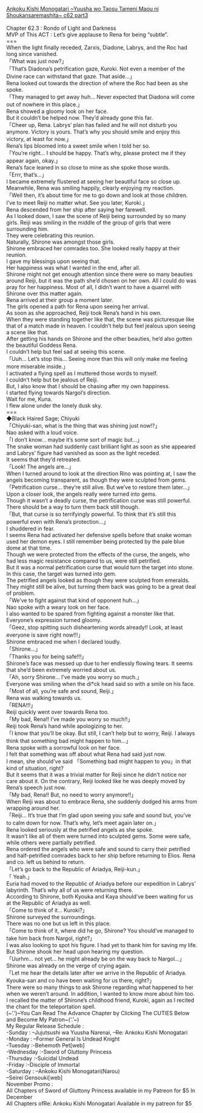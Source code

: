 [Ankoku Kishi Monogatari ~Yuusha wo Taosu Tameni Maou ni Shoukansaremashita~ c62 part3](https://foxaholic.com/novel/ankoku-kishi-monogatari-yuusha-wo-taosu-tameni-maou-ni-shoukansaremashita/chapter-62-3/)
<br/><br/>
Chapter 62.3 : Rondo of Light and Darkness<br/>
MVP of This ACT : Let’s give applause to Rena for being “subtle”.<br/>
===<br/>
When the light finally receded, Zarxis, Diadone, Labrys, and the Roc had long since vanished.<br/>
「What was just now?」<br/>
「That’s Diadona’s petrification gaze, Kuroki. Not even a member of the Divine race can withstand that gaze. That aside…」<br/>
Rena looked out towards the direction of where the Roc had been as she spoke.<br/>
「They managed to get away huh… Never expected that Diadona will come out of nowhere in this place.」<br/>
Rena showed a gloomy look on her face.<br/>
But it couldn’t be helped now. They’d already gone this far.<br/>
「Cheer up, Rena. Labrys’ plan has failed and he will not disturb you anymore. Victory is yours. That’s why you should smile and enjoy this victory, at least for now.」<br/>
Rena’s lips bloomed into a sweet smile when I told her so.<br/>
「You’re right… I should be happy. That’s why, please protect me if they appear again, okay.」<br/>
Rena’s face leaned in so close to mine as she spoke those words.<br/>
「Errr, that’s…」<br/>
I became extremely flustered at seeing her beautiful face so close up.<br/>
Meanwhile, Rena was smiling happily, clearly enjoying my reaction.<br/>
「Well then, it’s about time for me to go down and look at those children. I’ve to meet Reiji no matter what. See you later, Kuroki.」<br/>
Rena descended from her ship after saying her farewell.<br/>
As I looked down, I saw the scene of Reiji being surrounded by so many girls. Reiji was smiling in the middle of the group of girls that were surrounding him.<br/>
They were celebrating this reunion.<br/>
Naturally, Shirone was amongst those girls.<br/>
Shirone embraced her comrades too. She looked really happy at their reunion.<br/>
I gave my blessings upon seeing that.<br/>
Her happiness was what I wanted in the end, after all.<br/>
Shirone might not get enough attention since there were so many beauties around Reiji, but it was the path she’d chosen on her own. All I could do was pray for her happiness. Most of all, I didn’t want to have a quarrel with Shirone over this matter again.<br/>
Rena arrived at their group a moment later.<br/>
The girls opened a path for Rena upon seeing her arrival.<br/>
As soon as she approached, Reiji took Rena’s hand in his own.<br/>
When they were standing together like that, the scene was picturesque like that of a match made in heaven. I couldn’t help but feel jealous upon seeing a scene like that.<br/>
After getting his hands on Shirone and the other beauties, he’d also gotten the beautiful Goddess Rena.<br/>
I couldn’t help but feel sad at seeing this scene.<br/>
「Uuh… Let’s stop this… Seeing more than this will only make me feeling more miserable inside.」<br/>
I activated a flying spell as I muttered those words to myself.<br/>
I couldn’t help but be jealous of Reiji.<br/>
But, I also know that I should be chasing after my own happiness.<br/>
I started flying towards Nargol’s direction.<br/>
Wait for me, Kuna.<br/>
I flew alone under the lonely dusk sky.<br/>
===<br/>
◆Black Haired Sage; Chiyuki<br/>
「Chiyuki-san, what is the thing that was shining just now!?」<br/>
Nao asked with a loud voice.<br/>
「I don’t know… maybe it’s some sort of magic but…」<br/>
The snake woman had suddenly cast brilliant light as soon as she appeared and Labrys’ figure had vanished as soon as the light receded.<br/>
It seems that they’d retreated.<br/>
「Look! The angels are…」<br/>
When I turned around to look at the direction Rino was pointing at, I saw the angels becoming transparent, as though they were sculpted from gems.<br/>
「Petrification curse… they’re still alive. But we’ve to restore them later…」<br/>
Upon a closer look, the angels really were turned into gems.<br/>
Though it wasn’t a deadly curse, the petrification curse was still powerful. There should be a way to turn them back still though.<br/>
「But, that curse is so terrifyingly powerful. To think that it’s still this powerful even with Rena’s protection…」<br/>
I shuddered in fear.<br/>
I seems Rena had activated her defensive spells before that snake woman used her demon eyes. I still remember being protected by the pale blue dome at that time.<br/>
Though we were protected from the effects of the curse, the angels, who had less magic resistance compared to us, were still petrified.<br/>
But it was a normal petrification curse that would turn the target into stone. In this case, the target was turned into gem.<br/>
The petrified angels looked as though they were sculpted from emeralds. They might still be alive, but turning them back was going to be a great deal of problem.<br/>
「We’ve to fight against that kind of opponent huh…」<br/>
Nao spoke with a weary look on her face.<br/>
I also wanted to be spared from fighting against a monster like that.<br/>
Everyone’s expression turned gloomy.<br/>
「Geez, stop spitting such disheartening words already!! Look, at least everyone is save right now!!!」<br/>
Shirone embraced me when I declared loudly.<br/>
「Shirone…」<br/>
「Thanks you for being safe!!!」<br/>
Shirone’s face was messed up due to her endlessly flowing tears. It seems that she’d been extremely worried about us.<br/>
「Ah, sorry Shirone… I’ve made you worry so much.」<br/>
Everyone was smiling when the di*ck head said so with a smile on his face.<br/>
「Most of all, you’re safe and sound, Reiji.」<br/>
Rena was walking towards us.<br/>
「RENA!!!」<br/>
Reiji quickly went over towards Rena too.<br/>
「My bad, Rena!! I’ve made you worry so much!!」<br/>
Reiji took Rena’s hand while apologizing to her.<br/>
「I know that you’ll be okay. But still, I can’t help but to worry, Reiji. I always think that something bad might happen to him…」<br/>
Rena spoke with a sorrowful look on her face.<br/>
I felt that something was off about what Rena had said just now.<br/>
I mean, she should’ve said 「Something bad might happen to you」in that kind of situation, right?<br/>
But it seems that it was a trivial matter for Reiji since he didn’t notice nor care about it. On the contrary, Reiji looked like he was deeply moved by Rena’s speech just now.<br/>
「My bad, Rena!! But, no need to worry anymore!!」<br/>
When Reiji was about to embrace Rena, she suddenly dodged his arms from wrapping around her.<br/>
「Reiji… It’s true that I’m glad upon seeing you safe and sound but, you’ve to calm down for now. That’s why, let’s meet again later on.」<br/>
Rena looked seriously at the petrified angels as she spoke.<br/>
It wasn’t like all of them were turned into sculpted gems. Some were safe, while others were partially petrified.<br/>
Rena ordered the angels who were safe and sound to carry their petrified and half-petrified comrades back to her ship before returning to Elios. Rena and co. left us behind to return.<br/>
「Let’s go back to the Republic of Ariadya, Reiji-kun.」<br/>
「 Yeah.」<br/>
Euria had moved to the Republic of Ariadya before our expedition in Labrys’ labyrinth. That’s why all of us were returning there.<br/>
According to Shirone, both Kyouka and Kaya should’ve been waiting for us at the Republic of Ariadya as well.<br/>
「Come to think of it… Kuroki?」<br/>
Shirone surveyed the surroundings.<br/>
There was no one but us left in this place.<br/>
「Come to think of it, where did he go, Shirone? You should’ve managed to take him back from Nargol, right?」<br/>
I was also looking to spot his figure. I had yet to thank him for saving my life.<br/>
But Shirone shook her head upon hearing my question.<br/>
「Uurhm… not yet… he might already be on the way back to Nargol…」<br/>
Shirone was already on the verge of crying again.<br/>
「Let me hear the details later after we arrive in the Republic of Ariadya. Kyouka-san and co have been waiting for us there, right?」<br/>
There were so many things to ask Shirone regarding what happened to her when we weren’t around. In addition, I wanted to know more about him too.<br/>
I recalled the matter of Shirone’s childhood friend, Kuroki, again as I recited the chant for the teleportation spell.<br/>
(\~’.’)\~You Can Read The Advance Chapter by Clicking The CUTIES Below and Become My Patron\~(‘.’\~)<br/>
My Regular Release Schedule :<br/>
-Sunday : –Jujutsushi wa Yuusha Narenai, –Re: Ankoku Kishi Monogatari<br/>
-Monday : –Former General Is Undead Knight<br/>
-Tuesday :-Behemoth Pet[web]<br/>
-Wednesday :-Sword of Gluttony Princess<br/>
-Thursday :-Suicidal Undead<br/>
-Friday :-Disciple of Immortal<br/>
-Saturday : –Ankoku Kishi Monogatari(Narou)<br/>
–Seirei Gensouki[web]<br/>
November Promo :<br/>
All Chapters of Sword of Gluttony Princess available in my Patreon for $5 In December<br/>
All Chapters ofRe: Ankoku Kishi Monogatari Available in my patreon for $5<br/>
